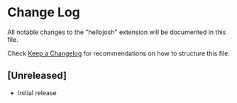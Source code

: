 # Change Log

All notable changes to the "hellojosh" extension will be documented in this file.

Check [Keep a Changelog](http://keepachangelog.com/) for recommendations on how to structure this file.

## [Unreleased]

- Initial release